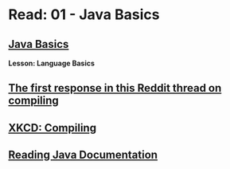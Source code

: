 # Read: 01 - Java Basics

## [Java Basics](https://docs.oracle.com/javase/tutorial/java/nutsandbolts/index.html)

**Lesson: Language Basics**

## [The first response in this Reddit thread on compiling](https://www.reddit.com/r/explainlikeimfive/comments/233dq5/eli5_what_does_it_mean_to_compile_code/)

## [XKCD: Compiling](https://xkcd.com/303/)

## [Reading Java Documentation](https://www.dummies.com/programming/java/making-sense-of-javas-api-documentation/)